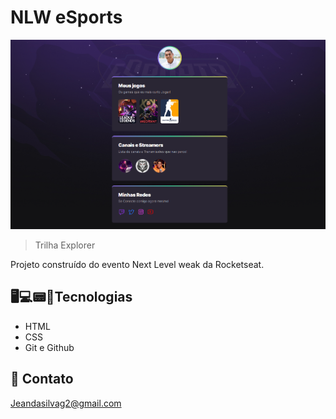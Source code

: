 # NLW eSports 

![preview](./.github/preview.png)

>Trilha Explorer

Projeto construído do evento Next Level weak da Rocketseat.



## 🖥💻📟📱Tecnologias

- HTML
- CSS
- Git e Github

## 📧 Contato
Jeandasilvag2@gmail.com
